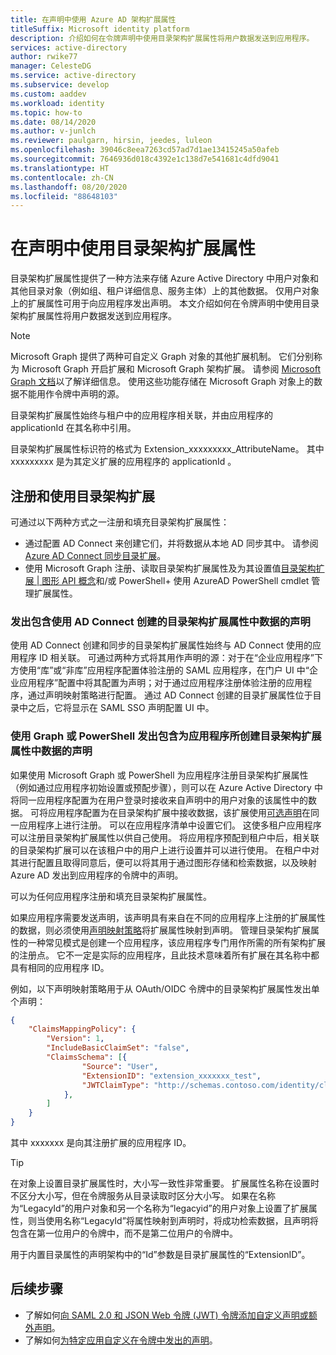 ```yaml
---
title: 在声明中使用 Azure AD 架构扩展属性
titleSuffix: Microsoft identity platform
description: 介绍如何在令牌声明中使用目录架构扩展属性将用户数据发送到应用程序。
services: active-directory
author: rwike77
manager: CelesteDG
ms.service: active-directory
ms.subservice: develop
ms.custom: aaddev
ms.workload: identity
ms.topic: how-to
ms.date: 08/14/2020
ms.author: v-junlch
ms.reviewer: paulgarn, hirsin, jeedes, luleon
ms.openlocfilehash: 39046c8eea7263cd57ad7d1ae13415245a50afeb
ms.sourcegitcommit: 7646936d018c4392e1c138d7e541681c4dfd9041
ms.translationtype: HT
ms.contentlocale: zh-CN
ms.lasthandoff: 08/20/2020
ms.locfileid: "88648103"
---
```

# <a name="using-directory-schema-extension-attributes-in-claims"></a>在声明中使用目录架构扩展属性

目录架构扩展属性提供了一种方法来存储 Azure Active Directory 中用户对象和其他目录对象（例如组、租户详细信息、服务主体）上的其他数据。  仅用户对象上的扩展属性可用于向应用程序发出声明。 本文介绍如何在令牌声明中使用目录架构扩展属性将用户数据发送到应用程序。

> [!NOTE]
> Microsoft Graph 提供了两种可自定义 Graph 对象的其他扩展机制。 它们分别称为 Microsoft Graph 开启扩展和 Microsoft Graph 架构扩展。 请参阅 [Microsoft Graph 文档](https://docs.microsoft.com/graph/extensibility-overview)以了解详细信息。 使用这些功能存储在 Microsoft Graph 对象上的数据不能用作令牌中声明的源。

目录架构扩展属性始终与租户中的应用程序相关联，并由应用程序的 applicationId 在其名称中引用。

目录架构扩展属性标识符的格式为 Extension_xxxxxxxxx_AttributeName。  其中 xxxxxxxxx 是为其定义扩展的应用程序的 applicationId 。

## <a name="registering-and-using-directory-schema-extensions"></a>注册和使用目录架构扩展
可通过以下两种方式之一注册和填充目录架构扩展属性：

- 通过配置 AD Connect 来创建它们，并将数据从本地 AD 同步其中。 请参阅 [Azure AD Connect 同步目录扩展](/active-directory/hybrid/how-to-connect-sync-feature-directory-extensions)。
- 使用 Microsoft Graph 注册、读取目录架构扩展属性及为其设置值[目录架构扩展 | 图形 API 概念](https://docs.microsoft.com/previous-versions/azure/ad/graph/howto/azure-ad-graph-api-directory-schema-extensions)和/或 PowerShell+ 使用 AzureAD PowerShell cmdlet 管理扩展属性。

### <a name="emitting-claims-with-data-from-directory-schema-extension-attributes-created-with-ad-connect"></a>发出包含使用 AD Connect 创建的目录架构扩展属性中数据的声明
使用 AD Connect 创建和同步的目录架构扩展属性始终与 AD Connect 使用的应用程序 ID 相关联。 可通过两种方式将其用作声明的源：对于在“企业应用程序”下方使用“库”或“非库”应用程序配置体验注册的 SAML 应用程序，在门户 UI 中“企业应用程序”配置中将其配置为声明；对于通过应用程序注册体验注册的应用程序，通过声明映射策略进行配置。   通过 AD Connect 创建的目录扩展属性位于目录中之后，它将显示在 SAML SSO 声明配置 UI 中。

### <a name="emitting-claims-with-data-from-directory-schema-extension-attributes-created-for-an-application-using-graph-or-powershell"></a>使用 Graph 或 PowerShell 发出包含为应用程序所创建目录架构扩展属性中数据的声明
如果使用 Microsoft Graph 或 PowerShell 为应用程序注册目录架构扩展属性（例如通过应用程序初始设置或预配步骤），则可以在 Azure Active Directory 中将同一应用程序配置为在用户登录时接收来自声明中的用户对象的该属性中的数据。  可将应用程序配置为在目录架构扩展中接收数据，该扩展使用[可选声明](active-directory-optional-claims.md#configuring-directory-extension-optional-claims)在同一应用程序上进行注册。  可以在应用程序清单中设置它们。  这使多租户应用程序可以注册目录架构扩展属性以供自己使用。 将应用程序预配到租户中后，相关联的目录架构扩展可以在该租户中的用户上进行设置并可以进行使用。  在租户中对其进行配置且取得同意后，便可以将其用于通过图形存储和检索数据，以及映射 Azure AD 发出到应用程序的令牌中的声明。

可以为任何应用程序注册和填充目录架构扩展属性。

如果应用程序需要发送声明，该声明具有来自在不同的应用程序上注册的扩展属性的数据，则必须使用[声明映射策略](active-directory-claims-mapping.md)将扩展属性映射到声明。  管理目录架构扩展属性的一种常见模式是创建一个应用程序，该应用程序专门用作所需的所有架构扩展的注册点。  它不一定是实际的应用程序，且此技术意味着所有扩展在其名称中都具有相同的应用程序 ID。

例如，以下声明映射策略用于从 OAuth/OIDC 令牌中的目录架构扩展属性发出单个声明：

```json
{
    "ClaimsMappingPolicy": {
        "Version": 1,
        "IncludeBasicClaimSet": "false",
        "ClaimsSchema": [{
                "Source": "User",
                "ExtensionID": "extension_xxxxxxx_test",
                "JWTClaimType": "http://schemas.contoso.com/identity/claims/exampleclaim"
            }, 
        ]
    }
}
```

其中 xxxxxxx 是向其注册扩展的应用程序 ID。

> [!TIP]
> 在对象上设置目录扩展属性时，大小写一致性非常重要。  扩展属性名称在设置时不区分大小写，但在令牌服务从目录读取时区分大小写。  如果在名称为“LegacyId”的用户对象和另一个名称为“legacyid”的用户对象上设置了扩展属性，则当使用名称“LegacyId”将属性映射到声明时，将成功检索数据，且声明将包含在第一位用户的令牌中，而不是第二位用户的令牌中。
>
> 用于内置目录属性的声明架构中的“Id”参数是目录扩展属性的“ExtensionID”。

## <a name="next-steps"></a>后续步骤
- 了解如何[向 SAML 2.0 和 JSON Web 令牌 (JWT) 令牌添加自定义声明或额外声明](active-directory-optional-claims.md)。 
- 了解如何[为特定应用自定义在令牌中发出的声明](active-directory-claims-mapping.md)。

